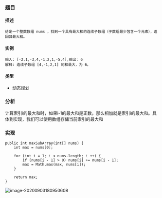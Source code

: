 ### 题目

#### 描述 

```
给定一个整数数组 nums ，找到一个具有最大和的连续子数组（子数组最少包含一个元素），返回其最大和。
```

#### 实例

```
输入: [-2,1,-3,4,-1,2,1,-5,4],输出: 6
解释: 连续子数组 [4,-1,2,1] 的和最大，为 6。
```

#### 类型

- 动态规划

### 分析

​		计算索引i的最大和时，如果i-1的最大和是正数，那么相加就是索引i的最大和。具体到实现，我们可以使用数组存储当前索引的最大和

### 实现

```
public int maxSubArray(int[] nums) {
    int max = nums[0];

    for (int i = 1; i < nums.length; i ++) {
    	if (nums[i - 1] > 0) nums[i] += nums[i - 1];
    	max = Math.max(max, nums[i]);
    }

    return max;
}
```

![image-20200903180950608](D:\ktoto\document\High-Salary\docs\img\image-20200903180950608.png)



